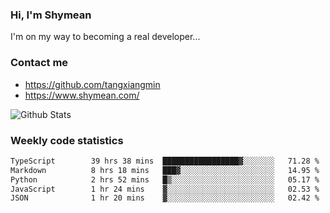### Hi, I'm Shymean

I'm on my way to becoming a real developer...

### Contact me

- <https://github.com/tangxiangmin>
- <https://www.shymean.com/>

![Github Stats](https://github-readme-stats.vercel.app/api?username=tangxiangmin&show_icons=true&theme=dark)


###  Weekly code statistics

<!--START_SECTION:waka-->

```txt
TypeScript        39 hrs 38 mins  █████████████████▓░░░░░░░   71.28 %
Markdown          8 hrs 18 mins   ███▓░░░░░░░░░░░░░░░░░░░░░   14.95 %
Python            2 hrs 52 mins   █▒░░░░░░░░░░░░░░░░░░░░░░░   05.17 %
JavaScript        1 hr 24 mins    ▓░░░░░░░░░░░░░░░░░░░░░░░░   02.53 %
JSON              1 hr 20 mins    ▓░░░░░░░░░░░░░░░░░░░░░░░░   02.42 %
```

<!--END_SECTION:waka-->